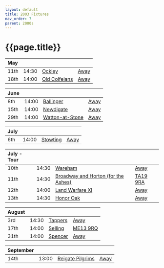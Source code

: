 ```yaml
---
layout: default
title: 2003 Fixtures
nav_order: 7
parent: 2000s
---
```


# {{page.title}}

| May |  |  |  |
|:---|:---|:---|:---|
| 11th | 14:30 | [Ockley](ockley) | [Away](https://goo.gl/maps/vmhvFhbrVZGrsXAAA) |
| 18th | 14:00 | [Old Colfeians](old-colfeians) | [Away]() |

| June |  |  |  |
|:---|:---|:---|:---|
| 8th | 14:00 | [Ballinger](ballinger-waggoners) | [Away]() |
| 15th | 14:00 | [Newdigate](newdigate) | [Away](https://goo.gl/maps/9uAr2nHj19CJDEjw6) |
| 29th | 14:00 | [Watton-at-Stone](watton-at-stone) | [Away](https://goo.gl/maps/JPBQawMsjLgYtVHk9) |

| July |  |  |  |
|:---|:---|:---|:---|
| 6th | 14:00 | [Stowting](stowting) | [Away](https://goo.gl/maps/3Br4woRQXRqh9Uje8) |

| July - Tour |  |  |  |
|:---|:---|:---|:---|
| 10th | 14:30 | [Wareham](wareham) | [Away]() |
| 11th | 14:30 | [Broadway and Horton (for the Ashes)](broadway-and-horton) | [TA19 9RA](https://goo.gl/maps/ULbmC6LSX5HSAe8U6) |
| 12th | 14:00 | [Land Warfare XI](land-warfare-xi) | [Away]() |
| 13th | 14:30 | [Honor Oak](honor-oak) | [Away]() |

| August |  |  |  |
|:---|:---|:---|:---|
| 3rd | 14:30 | [Tappers](tappers) | [Away]() |
| 17th | 14:00 | [Selling](selling) | [ME13 9RQ](https//goo.gl/maps/QeLhjBkEbJr) |
| 31th | 14:00 | [Spencer](spencer) | [Away]() |

| September |  |  |  |
|:---|:---|:---|:---|
| 14th | 13:00 | [Reigate Pilgrims](reigate-pilgrims) | [Away](https://goo.gl/maps/z54KDhWLtQreY6xy9) |
